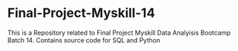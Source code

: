 # Final-Project-Myskill-14
This is a Repository related to Final Project Myskill Data Analyisis Bootcamp Batch 14. Contains source code for SQL and Python
